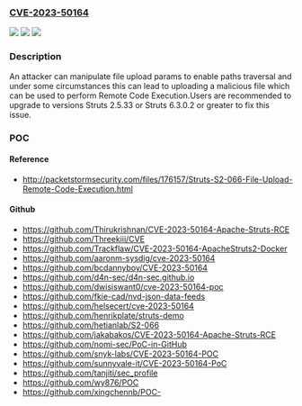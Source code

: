 ### [CVE-2023-50164](https://cve.mitre.org/cgi-bin/cvename.cgi?name=CVE-2023-50164)
![](https://img.shields.io/static/v1?label=Product&message=Apache%20Struts&color=blue)
![](https://img.shields.io/static/v1?label=Version&message=2.0.0%3C%3D%202.5.32%20&color=brighgreen)
![](https://img.shields.io/static/v1?label=Vulnerability&message=CWE-552%20Files%20or%20Directories%20Accessible%20to%20External%20Parties&color=brighgreen)

### Description

An attacker can manipulate file upload params to enable paths traversal and under some circumstances this can lead to uploading a malicious file which can be used to perform Remote Code Execution.Users are recommended to upgrade to versions Struts 2.5.33 or Struts 6.3.0.2 or greater to fix this issue.

### POC

#### Reference
- http://packetstormsecurity.com/files/176157/Struts-S2-066-File-Upload-Remote-Code-Execution.html

#### Github
- https://github.com/Thirukrishnan/CVE-2023-50164-Apache-Struts-RCE
- https://github.com/Threekiii/CVE
- https://github.com/Trackflaw/CVE-2023-50164-ApacheStruts2-Docker
- https://github.com/aaronm-sysdig/cve-2023-50164
- https://github.com/bcdannyboy/CVE-2023-50164
- https://github.com/d4n-sec/d4n-sec.github.io
- https://github.com/dwisiswant0/cve-2023-50164-poc
- https://github.com/fkie-cad/nvd-json-data-feeds
- https://github.com/helsecert/cve-2023-50164
- https://github.com/henrikplate/struts-demo
- https://github.com/hetianlab/S2-066
- https://github.com/jakabakos/CVE-2023-50164-Apache-Struts-RCE
- https://github.com/nomi-sec/PoC-in-GitHub
- https://github.com/snyk-labs/CVE-2023-50164-POC
- https://github.com/sunnyvale-it/CVE-2023-50164-PoC
- https://github.com/tanjiti/sec_profile
- https://github.com/wy876/POC
- https://github.com/xingchennb/POC-

